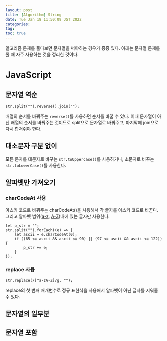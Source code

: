 ```yaml
---
layout: post
title: [Algorithm] String
date: Tue Jan 18 11:50:09 JST 2022
categories:
tag:
toc: true
---
```


알고리즘 문제를 풀다보면 문자열을 써야하는 경우가 종종 있다.
아래는 문자열 문제를 풀 때 자주 사용하는 것을 정리한 것이다.

# JavaScript

## 문자열 역순

`str.split("").reverse().join("");`

배열의 순서를 바꿔주는 `reverse()`를 사용하면 순서를 바꿀 수 있다.
이때 문자열이 아닌 배열의 순서를 바꿔주는 것이므로 split으로 문자열로 바꿔주고, 마지막에 join으로 다시 합쳐줘야 한다.

## 대소문자 구분 없이

모든 문자를 대문자로 바꾸는 `str.toUppercase()`를 사용하거나, 소문자로 바꾸는 `str.toLowerCase()`를 사용한다.

## 알파벳만 가져오기

### charCodeAt 사용

아스키 코드로 바꿔주는 charCodeAt()을 사용해서 각 글자를 아스키 코드로 바꾼다.
그리고 알파벳 범위([a-z](65~90), [A-Z](97~122))내에 있는 글자만 사용한다.

```
let p_str = "";
str.split("").forEach((e) => {
    let ascii = e.charCodeAt(0);
    if ((65 <= ascii && ascii <= 90) || (97 <= ascii && ascii <= 122)) {
        p_str += e;
    }
});
```

### replace 사용

`str.replace(/[^a-zA-Z]/g, "");`

replace의 첫 번째 매개변수로 정규 표현식을 사용해서 알파벳이 아닌 글자를 지워줄 수 있다.

## 문자열의 일부분

## 문자열 포함
